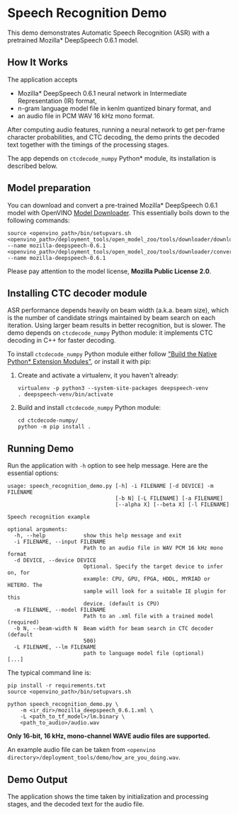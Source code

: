 # Speech Recognition Demo

This demo demonstrates Automatic Speech Recognition (ASR) with a pretrained Mozilla\* DeepSpeech 0.6.1 model.

## How It Works

The application accepts

 * Mozilla\* DeepSpeech 0.6.1 neural network in Intermediate Representation (IR) format,
 * n-gram language model file in kenlm quantized binary format, and
 * an audio file in PCM WAV 16 kHz mono format.

After computing audio features, running a neural network to get per-frame character probabilities, and CTC decoding, the demo prints the decoded text together with the timings of the processing stages.

The app depends on `ctcdecode_numpy` Python\* module, its installation is described below.

## Model preparation

You can download and convert a pre-trained Mozilla\* DeepSpeech 0.6.1 model with
OpenVINO [Model Downloader](../../../tools/downloader/README.md).
This essentially boils down to the following commands:
```shell
source <openvino_path>/bin/setupvars.sh
<openvino_path>/deployment_tools/open_model_zoo/tools/downloader/downloader.py --name mozilla-deepspeech-0.6.1
<openvino_path>/deployment_tools/open_model_zoo/tools/downloader/converter.py --name mozilla-deepspeech-0.6.1
```

Please pay attention to the model license, **Mozilla Public License 2.0**.


## Installing CTC decoder module

ASR performance depends heavily on beam width (a.k.a. beam size), which is the number of candidate strings maintained by beam search on each iteration.
Using larger beam results in better recognition, but is slower.
The demo depends on `ctcdecode_numpy` Python module: it implements CTC decoding in C++ for faster decoding.

To install `ctcdecode_numpy` Python module either follow ["Build the Native Python* Extension Modules"](../../README.md#build_python_extensions),
or install it with pip:

1. Create and activate a virtualenv, it you haven't already:

    ```shell
    virtualenv -p python3 --system-site-packages deepspeech-venv
    . deepspeech-venv/bin/activate
    ```

1. Build and install `ctcdecode_numpy` Python module:

    ```shell
    cd ctcdecode-numpy/
    python -m pip install .
    ```


## Running Demo

Run the application with `-h` option to see help message.
Here are the essential options:

```
usage: speech_recognition_demo.py [-h] -i FILENAME [-d DEVICE] -m FILENAME
                                  [-b N] [-L FILENAME] [-a FILENAME]
                                  [--alpha X] [--beta X] [-l FILENAME]

Speech recognition example

optional arguments:
  -h, --help            show this help message and exit
  -i FILENAME, --input FILENAME
                        Path to an audio file in WAV PCM 16 kHz mono format
  -d DEVICE, --device DEVICE
                        Optional. Specify the target device to infer on, for
                        example: CPU, GPU, FPGA, HDDL, MYRIAD or HETERO. The
                        sample will look for a suitable IE plugin for this
                        device. (default is CPU)
  -m FILENAME, --model FILENAME
                        Path to an .xml file with a trained model (required)
  -b N, --beam-width N  Beam width for beam search in CTC decoder (default
                        500)
  -L FILENAME, --lm FILENAME
                        path to language model file (optional)
[...]
```

The typical command line is:

```shell
pip install -r requirements.txt
source <openvino_path>/bin/setupvars.sh

python speech_recognition_demo.py \
    -m <ir_dir>/mozilla_deepspeech_0.6.1.xml \
    -L <path_to_tf_model>/lm.binary \
    <path_to_audio>/audio.wav
```

**Only 16-bit, 16 kHz, mono-channel WAVE audio files are supported.**

An example audio file can be taken from `<openvino directory>/deployment_tools/demo/how_are_you_doing.wav`.

## Demo Output

The application shows the time taken by initialization and processing stages, and the decoded text for the audio file.
